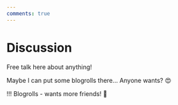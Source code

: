 ```yaml
---
comments: true
---
```


# Discussion

Free talk here about anything!

Maybe I can put some blogrolls there... Anyone wants? :heart_eyes:

!!! Blogrolls
    - wants more friends! :speech_balloon: